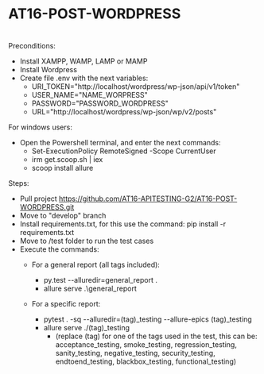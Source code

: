 # AT16-POST-WORDPRESS
#

Preconditions:
- Install XAMPP, WAMP, LAMP or MAMP
- Install Wordpress
- Create file .env with the next variables:
    - URI_TOKEN="http://localhost/wordpress/wp-json/api/v1/token"
    - USER_NAME="NAME_WORPRESS"
    - PASSWORD="PASSWORD_WORDPRESS"
    - URL="http://localhost/wordpress/wp-json/wp/v2/posts"

For windows users:
- Open the Powershell terminal, and enter the next commands:
    - Set-ExecutionPolicy RemoteSigned -Scope CurrentUser
    - irm get.scoop.sh | iex
    - scoop install allure

Steps:
- Pull project https://github.com/AT16-APITESTING-G2/AT16-POST-WORDPRESS.git
- Move to "develop" branch
- Install requirements.txt, for this use the command: pip install -r requirements.txt
- Move to /test folder to run the test cases
- Execute the commands:
    - For a general report (all tags included):
        - py.test --alluredir=general_report .
        - allure serve .\general_report

    - For a specific report:
        - pytest . -sq --alluredir=(tag)_testing --allure-epics (tag)_testing
        - allure serve ./(tag)_testing
            * (replace (tag) for one of the tags used in the test, this can be: acceptance_testing, smoke_testing, regression_testing, sanity_testing, negative_testing, security_testing, endtoend_testing, blackbox_testing, functional_testing)

